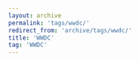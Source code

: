 ```yaml
---
layout: archive
permalink: 'tags/wwdc/'
redirect_from: 'archive/tags/wwdc/'
title: 'WWDC'
tag: 'WWDC'
---
```


